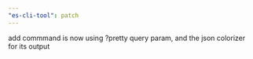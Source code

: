 ```yaml
---
"es-cli-tool": patch
---
```


add commmand is now using ?pretty query param, and the json colorizer for its output
